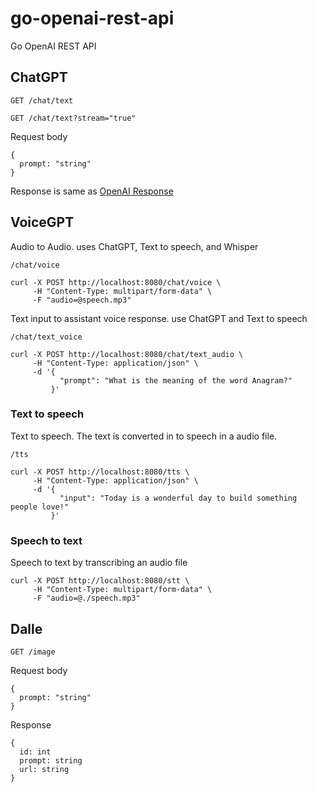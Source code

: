 # go-openai-rest-api

Go OpenAI REST API

## ChatGPT

`GET /chat/text`

`GET /chat/text?stream="true"`

Request body

```
{
  prompt: "string"
}
```

Response is same as [OpenAI Response](https://platform.openai.com/docs/api-reference/making-requests)

## VoiceGPT

Audio to Audio. uses ChatGPT, Text to speech, and Whisper

`/chat/voice`

```
curl -X POST http://localhost:8080/chat/voice \
     -H "Content-Type: multipart/form-data" \
     -F "audio=@speech.mp3"
```

Text input to assistant voice response. use ChatGPT and Text to speech

`/chat/text_voice`

```
curl -X POST http://localhost:8080/chat/text_audio \
     -H "Content-Type: application/json" \
     -d '{
           "prompt": "What is the meaning of the word Anagram?"
         }'
```

### Text to speech

Text to speech. The text is converted in to speech in a audio file.

`/tts`

```
curl -X POST http://localhost:8080/tts \
     -H "Content-Type: application/json" \
     -d '{
           "input": "Today is a wonderful day to build something people love!"
         }'
```

### Speech to text

Speech to text by transcribing an audio file

```
curl -X POST http://localhost:8080/stt \
     -H "Content-Type: multipart/form-data" \
     -F "audio=@./speech.mp3"
```

## Dalle

`GET /image`

Request body

```
{
  prompt: "string"
}
```

Response

```
{
  id: int
  prompt: string
  url: string
}
```
